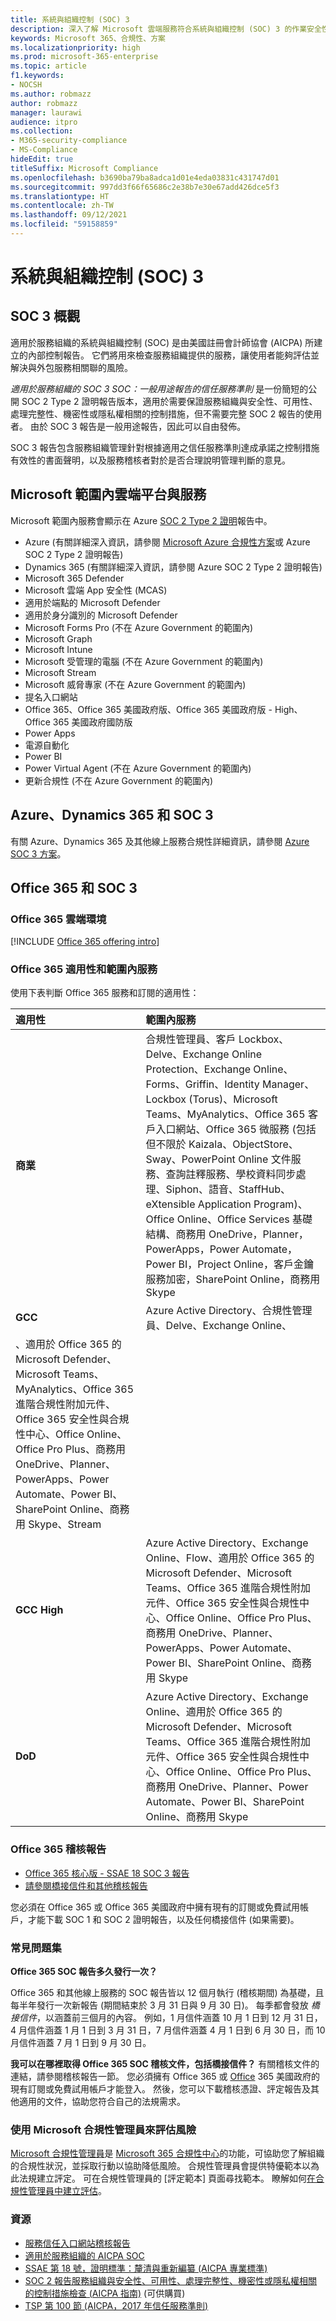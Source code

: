 ```yaml
---
title: 系統與組織控制 (SOC) 3
description: 深入了解 Microsoft 雲端服務符合系統與組織控制 (SOC) 3 的作業安全性標準。
keywords: Microsoft 365、合規性、方案
ms.localizationpriority: high
ms.prod: microsoft-365-enterprise
ms.topic: article
f1.keywords:
- NOCSH
ms.author: robmazz
author: robmazz
manager: laurawi
audience: itpro
ms.collection:
- M365-security-compliance
- MS-Compliance
hideEdit: true
titleSuffix: Microsoft Compliance
ms.openlocfilehash: b3690ba79ba8adca1d01e4eda03831c431747d01
ms.sourcegitcommit: 997dd3f66f65686c2e38b7e30e67add426dce5f3
ms.translationtype: HT
ms.contentlocale: zh-TW
ms.lasthandoff: 09/12/2021
ms.locfileid: "59158859"
---
```

# <a name="system-and-organization-controls-soc-3"></a>系統與組織控制 (SOC) 3

## <a name="soc-3-overview"></a>SOC 3 概觀

適用於服務組織的系統與組織控制 (SOC) 是由美國註冊會計師協會 (AICPA) 所建立的內部控制報告。 它們將用來檢查服務組織提供的服務，讓使用者能夠評估並解決與外包服務相關聯的風險。

*適用於服務組織的 SOC 3 SOC：一般用途報告的信任服務準則* 是一份簡短的公開 SOC 2 Type 2 證明報告版本，適用於需要保證服務組織與安全性、可用性、處理完整性、機密性或隱私權相關的控制措施，但不需要完整 SOC 2 報告的使用者。 由於 SOC 3 報告是一般用途報告，因此可以自由發佈。

SOC 3 報告包含服務組織管理針對根據適用之信任服務準則達成承諾之控制措施有效性的書面聲明，以及服務稽核者對於是否合理說明管理判斷的意見。

## <a name="microsoft-in-scope-cloud-platforms--services"></a>Microsoft 範圍內雲端平台與服務

Microsoft 範圍內服務會顯示在 Azure [SOC 2 Type 2 證明](offering-soc-2.md)報告中。

- Azure (有關詳細深入資訊，請參閱 [Microsoft Azure 合規性方案](https://azure.microsoft.com/resources/microsoft-azure-compliance-offerings/)或 Azure SOC 2 Type 2 證明報告)
- Dynamics 365 (有關詳細深入資訊，請參閱 Azure SOC 2 Type 2 證明報告)
- Microsoft 365 Defender
- Microsoft 雲端 App 安全性 (MCAS)
- 適用於端點的 Microsoft Defender
- 適用於身分識別的 Microsoft Defender
- Microsoft Forms Pro (不在 Azure Government 的範圍內)
- Microsoft Graph
- Microsoft Intune
- Microsoft 受管理的電腦 (不在 Azure Government 的範圍內)
- Microsoft Stream
- Microsoft 威脅專家 (不在 Azure Government 的範圍內)
- 提名入口網站
- Office 365、Office 365 美國政府版、Office 365 美國政府版 - High、Office 365 美國政府國防版
- Power Apps
- 電源自動化
- Power BI
- Power Virtual Agent (不在 Azure Government 的範圍內)
- 更新合規性 (不在 Azure Government 的範圍內)

## <a name="azure-dynamics-365-and-soc-3"></a>Azure、Dynamics 365 和 SOC 3

有關 Azure、Dynamics 365 及其他線上服務合規性詳細資訊，請參閱 [Azure SOC 3 方案](/azure/compliance/offerings/offering-soc-3)。

## <a name="office-365-and-soc-3"></a>Office 365 和 SOC 3

### <a name="office-365-cloud-environments"></a>Office 365 雲端環境

[!INCLUDE [Office 365 offering intro](../includes/o365-offering-introduction.md)]

### <a name="office-365-applicability-and-in-scope-services"></a>Office 365 適用性和範圍內服務

使用下表判斷 Office 365 服務和訂閱的適用性：

| **適用性** | **範圍內服務** |
|:------------------|:----------------------|
| **商業** | 合規性管理員、客戶 Lockbox、Delve、Exchange Online Protection、Exchange Online、Forms、Griffin、Identity Manager、Lockbox (Torus)、Microsoft Teams、MyAnalytics、Office 365 客戶入口網站、Office 365 微服務 (包括但不限於 Kaizala、ObjectStore、Sway、PowerPoint Online 文件服務、查詢註釋服務、學校資料同步處理、Siphon、語音、StaffHub、eXtensible Application Program)、Office Online、Office Services 基礎結構、商務用 OneDrive，Planner，PowerApps，Power Automate，Power BI，Project Online，客戶金鑰服務加密，SharePoint Online，商務用 Skype |
| **GCC** | Azure Active Directory、合規性管理員、Delve、Exchange Online、 
、適用於 Office 365 的 Microsoft Defender、Microsoft Teams、MyAnalytics、Office 365 進階合規性附加元件、Office 365 安全性與合規性中心、Office Online、Office Pro Plus、商務用 OneDrive、Planner、PowerApps、Power Automate、Power BI、SharePoint Online、商務用 Skype、Stream |
| **GCC High** | Azure Active Directory、Exchange Online、Flow、適用於 Office 365 的 Microsoft Defender、Microsoft Teams、Office 365 進階合規性附加元件、Office 365 安全性與合規性中心、Office Online、Office Pro Plus、商務用 OneDrive、Planner、PowerApps、Power Automate、Power BI、SharePoint Online、商務用 Skype |
| **DoD** | Azure Active Directory、Exchange Online、適用於 Office 365 的 Microsoft Defender、Microsoft Teams、Office 365 進階合規性附加元件、Office 365 安全性與合規性中心、Office Online、Office Pro Plus、商務用 OneDrive、Planner、Power Automate、Power BI、SharePoint Online、商務用 Skype |

### <a name="office-365-audit-reports"></a>Office 365 稽核報告

- [Office 365 核心版 - SSAE 18 SOC 3 報告](https://aka.ms/o365SOC-3)
- [請參閱橋接信件和其他稽核報告](https://aka.ms/auditreports)

您必須在 Office 365 或 Office 365 美國政府中擁有現有的訂閱或免費試用帳戶，才能下載 SOC 1 和 SOC 2 證明報告，以及任何橋接信件 (如果需要)。

### <a name="frequently-asked-questions"></a>常見問題集

**Office 365 SOC 報告多久發行一次？**

Office 365 和其他線上服務的 SOC 報告皆以 12 個月執行 (稽核期間) 為基礎，且每半年發行一次新報告 (期間結束於 3 月 31 日與 9 月 30 日)。 每季都會發放 *橋接信件*，以涵蓋前三個月的內容。 例如，1 月信件涵蓋 10 月 1 日到 12 月 31 日，4 月信件涵蓋 1 月 1 日到 3 月 31 日，7 月信件涵蓋 4 月 1 日到 6 月 30 日，而 10 月信件涵蓋 7 月 1 日到 9 月 30 日。

**我可以在哪裡取得 Office 365 SOC 稽核文件，包括橋接信件？** 有關稽核文件的連結，請參閱稽核報告一節。 您必須擁有 Office 365 或 [Office](https://azure.microsoft.com/global-infrastructure/government/request/) 365 美國政府的現有訂閱或免費試用帳戶才能登入。 然後，您可以下載稽核憑證、評定報告及其他適用的文件，協助您符合自己的法規需求。

### <a name="use-microsoft-compliance-manager-to-assess-your-risk"></a>使用 Microsoft 合規性管理員來評估風險

[Microsoft 合規性管理員](/microsoft-365/compliance/compliance-manager)是 [Microsoft 365 合規性中心](/microsoft-365/compliance/microsoft-365-compliance-center)的功能，可協助您了解組織的合規性狀況，並採取行動以協助降低風險。 合規性管理員會提供特優範本以為此法規建立評定。 可在合規性管理員的 [評定範本] 頁面尋找範本。 瞭解如何[在合規性管理員中建立評估](/microsoft-365/compliance/compliance-manager-assessments)。

### <a name="resources"></a>資源

- [服務信任入口網站稽核報告](https://servicetrust.microsoft.com/ViewPage/MSComplianceGuideV3)
- [適用於服務組織的 AICPA SOC](https://www.aicpa.org/interestareas/frc/assuranceadvisoryservices/socforserviceorganizations.html)
- [SSAE 第 18 號，證明標準：釐清與重新編纂 (AICPA 專業標準)](https://www.aicpa.org/Research/Standards/AuditAttest/DownloadableDocuments/SSAE_No_18.pdf)
- [SOC 2 報告服務組織與安全性、可用性、處理完整性、機密性或隱私權相關的控制措施檢查 (AICPA 指南)](https://future.aicpa.org/cpe-learning/publication/soc-2-reporting-on-an-examination-of-controls-at-a-service-organization-relevant-to-security-availability-processing-integrity-confidentiality-or-privacy-OPL) (可供購買)
- [TSP 第 100 節 (AICPA，2017 年信任服務準則)](https://www.aicpa.org/content/dam/aicpa/interestareas/frc/assuranceadvisoryservices/downloadabledocuments/trust-services-criteria.pdf)
